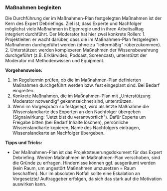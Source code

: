 ### Maßnahmen begleiten

Die Durchführung der im Maßnahmen-Plan festgelegten Maßnahmen ist der Kern des Expert Debriefings. Ziel ist, dass Experte und Nachfolger möglichst viele Maßnahmen in Eigenregie und in ihren Arbeitsalltag integriert durchführt. Der Moderator hat hier zwei konkrete Rollen: 1. Projektleiter: er wacht darüber, dass die im Maßnahmen-Plan festgelegten Maßnahmen durchgeführt werden (ohne zu "leitermäßig" rüberzukommen). 2. Unterstützer: werden  komplexeren Maßnahmen der Wissensbewahrung durchgeführt (z.B. Erklärvideo, Podcast, Screencast), unterstützt der Moderator mit Methodenwissen und Equipment.

**Vorgehensweise:**

1. Im Regeltermin prüfen, ob die im Maßnahmen-Plan definierten Maßnahmen durchgeführt werden bzw. fest eingeplant sind. Bei Bedarf eingreifen.
2. Konkrete Maßnahmen, die im Maßnahmen-Plan mit „Unterstützung Moderator notwendig“ gekennzeichnet sind, unterstützen.
3. Wenn im Vorgespräch so festgelegt, wird als letzte Maßnahme die Wissenslandkarte des Experten an den Nachfolger übergeben (Signalwirkung: "Jetzt bist du verantwortlich"). Dafür Experte um Freigabe bitten (bei Bedarf Inhalte löschen), persönliche Wissenslandkarte kopieren, Name des Nachfolgers eintragen, Wissenslandkarte an Nachfolger übergeben.

**Tipps und Tricks:**

- Der Maßnahmen-Plan ist das Projektsteuerungsdokument für das Expert Debriefing. Werden Maßnahmen im Maßnahmen-Plan verschoben, sind die Gründe zu erfragen. Hindernisse können ggf. ausgeräumt werden (kein Raum, um ungestört Maßnahmen umzusetzen = Raum beschaffen). Nur im absoluten Notfall sollte eine Eskalation an Vorgesetzte/ Auftraggeber erfolgen, da sich das stark auf die Motivation auswirken kann.

